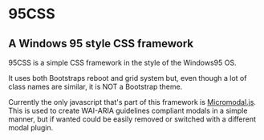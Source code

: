 # 95CSS
## A Windows 95 style CSS framework

95CSS is a simple CSS framework in the style of the Windows95 OS.

It uses both Bootstraps reboot and grid system but, even though a lot of class names are similar, it is NOT a Bootstrap theme.

Currently the only javascript that's part of this framework is [Micromodal.js](https://micromodal.now.sh). This is used to create WAI-ARIA guidelines compliant modals in a simple manner, but if wanted could be easily removed or switched with a different modal plugin.
